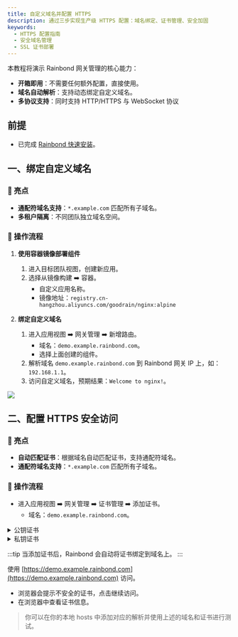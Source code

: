 ```yaml
---
title: 自定义域名并配置 HTTPS
description: 通过三步实现生产级 HTTPS 配置：域名绑定、证书管理、安全加固
keywords:
  - HTTPS 配置指南
  - 安全域名管理
  - SSL 证书部署
---
```


本教程将演示 Rainbond 网关管理的核心能力：

- **开箱即用**：不需要任何额外配置，直接使用。
- **域名自动解析**：支持动态绑定自定义域名。
- **多协议支持**：同时支持 HTTP/HTTPS 与 WebSocket 协议

## 前提

- 已完成 [Rainbond 快速安装](/docs/quick-start/quick-install)。

## 一、绑定自定义域名

### 🚀 亮点

- **通配符域名支持**：`*.example.com` 匹配所有子域名。
- **多租户隔离**：不同团队独立域名空间。

### 🧩 操作流程

1. **使用容器镜像部署组件**
    1. 进入目标团队视图，创建新应用。
    2. 选择从镜像构建 ➡️ 容器。
        - 自定义应用名称。
        - 镜像地址：`registry.cn-hangzhou.aliyuncs.com/goodrain/nginx:alpine`

2. **绑定自定义域名**
    1. 进入应用视图 ➡️ 网关管理 ➡️ 新增路由。
        - 域名：`demo.example.rainbond.com`。
        - 选择上面创建的组件。
    2. 解析域名 `demo.example.rainbond.com` 到 Rainbond 网关 IP 上，如：`192.168.1.1`。
    3. 访问自定义域名，预期结果：`Welcome to nginx!`。

![](/docs/tutorial/custom-gateway/gateway.png)

## 二、配置 HTTPS 安全访问

### 🚀 亮点

- **自动匹配证书**：根据域名自动匹配证书，支持通配符域名。
- **通配符域名支持**：`*.example.com` 匹配所有子域名。

### 🧩 操作流程

- 进入应用视图 ➡️ 网关管理 ➡️ 证书管理 ➡️ 添加证书。
    - 域名：`demo.example.rainbond.com`。

<details>
<summary>公钥证书</summary>

```bash
-----BEGIN CERTIFICATE-----
MIIDODCCAiCgAwIBAgIRAOc7NBTTjptMR3YGoG2njyUwDQYJKoZIhvcNAQELBQAw
gYoxEjAQBgNVBAMMCWxkZGdvLm5ldDEMMAoGA1UECwwDZGV2MQ4wDAYDVQQKDAVs
ZGRnbzELMAkGA1UEBhMCQ04xIzAhBgkqhkiG9w0BCQEWFGxlY2hlbmdhZG1pbkAx
MjYuY29tMREwDwYDVQQHDAhzaGFuZ2hhaTERMA8GA1UECAwIc2hhbmdoYWkwHhcN
MjUwMjI3MDg1NzAwWhcNMjcwMjI3MDg1NzAwWjAkMSIwIAYDVQQDDBlkZW1vLmV4
YW1wbGUucmFpbmJvbmQuY29tMIIBIjANBgkqhkiG9w0BAQEFAAOCAQ8AMIIBCgKC
AQEAjTna6IavHIvzpBxjGRMRspyHU8M4oQ4EWrt8Jz3NBi2FNf8/jaOXaDb3fn5T
2iLV9TzUw+iCg4nlmtnQFbCXMEGVmXNQ46yunUppy6bYyEfh2iw4OwVJszU/PhmT
JEQ4uTudnw3kdaiUW3Tomf7XaXxnJStFn7VV0Ho6NGk5hJPwFnL1f1qcZf1EHzam
B3hkNrebftdWwy5HHoCHrX3YfvL0xA2neswBg1Hip8lKgOeMsj1evMBlBNRS8v7d
qGVN1RQ4E3TunQFRkYHrPzwcGCgpMKbxNaDytBhq3OVOeveHaPwY9aUqAUtUIxzN
2UP87MX3JzCjBaiUugbmuKx2hwIDAQABMA0GCSqGSIb3DQEBCwUAA4IBAQArpvB/
x5OmZqUzIba+D0yLACYF+wA1Dsr53mBZ1xCOHXxgnSGMrOSMkt8YbmjjJ35s7tQM
9fgZYtum86RJgk99Eve6nsAM3aSZ4lekUZdBR8jY5GvmoQp6hp1nLCktd1hdoBF2
AafXQ92Rl66CXawHbcDuNq+QkvDjANTj9rCPZWROlZsK8ebKZSA+SWlpIBpKDM5g
1u+Nt7rKz3beCf/ScE9WPrAdo4goUvfRScMlE8AUWYzIqLuMrVCQS34fySC4v/iI
FBjC9TyoEizqi/cPyJ0XWZXDtgWie9NLWDLNaR2ltqzAVueZml4QvxrMLDqgp7Rn
U6VLQSN6NTjNzZHu
-----END CERTIFICATE-----
```

</details>

<details>
<summary>私钥证书</summary>

```bash
-----BEGIN RSA PRIVATE KEY-----
MIIEvAIBADANBgkqhkiG9w0BAQEFAASCBKYwggSiAgEAAoIBAQCNOdrohq8ci/Ok
HGMZExGynIdTwzihDgRau3wnPc0GLYU1/z+No5doNvd+flPaItX1PNTD6IKDieWa
2dAVsJcwQZWZc1DjrK6dSmnLptjIR+HaLDg7BUmzNT8+GZMkRDi5O52fDeR1qJRb
dOiZ/tdpfGclK0WftVXQejo0aTmEk/AWcvV/Wpxl/UQfNqYHeGQ2t5t+11bDLkce
gIetfdh+8vTEDad6zAGDUeKnyUqA54yyPV68wGUE1FLy/t2oZU3VFDgTdO6dAVGR
ges/PBwYKCkwpvE1oPK0GGrc5U5694do/Bj1pSoBS1QjHM3ZQ/zsxfcnMKMFqJS6
Bua4rHaHAgMBAAECggEASaBq/yUQcCqKd/mQtIbbiCnQ55t0j4qWPJNYE8FFfT4I
H/GVuYsbKWrWtuy3XJciwrrXFdfHCzq+KG/76wLon3DhxGF5P2lMk5Yy98hhZnEL
T0oUeri0Bqjw8rg0nQiwJentr/l3LNwZlGCrz3Ur6sO/poIbxzqrpYfDhoWBRhtw
AxkV3kIyk4ai/PEHzNoTpV76TSyOZHb0r7bHcUiXlyrCfQbGVjCrTESTM/pEV+yj
WL/whpquWjqklEt8kkVr3Zgpf8up7wK+qEs99eU49C4uICIZq7kQh37iCkFuX+2Z
+c+Cbh8gX8dpwDKY9gECX+j6YMFE6d4w3Xxt8k+r8QKBgQDE702cL+612OovBxAD
wtGUwIIQubOxKiuVBQ2qXXEd/N3n0rsBOendC1FkbaQR3gWHJAUDKACxSBSUJd7C
SZbKiy7UoDxwmx88O6aXR3BTq1TpiY8LW1IkYavQQi8uzMsEwHGsKyu9zevGYxND
4RGgHxITf1+h/4aE3B7AmpCdvwKBgQC3lTgWkEEp+qjsWkm9GZ9Z/UBTjk80ZEZh
/5aUokfmDKuf54FsTk12g2gY7EOBA3C3Z5vMLvPjcYQH2OF9/1QTOLkIEg4nTD4B
UoQLcD7wHjByaay7h0EVyEPRUHiazcFhu5VTLSuX3F7j8MgVEqNsVC1q0RSzxEHa
6Vad37ppOQKBgC15SIWBN/C7ps+3JMaJjNV5Yk80Yj7NiwS9BvvI2d7fzenC6jWN
RugoveGfw5vwlXwwIAwrh4VoLIBNAlQApBYe73Bfk7U4zIyfBYe3EkPvswq+Hc60
hpIqD39mWPjIhzSQr27fBRmt2/ySUheBeA1uP0FLTyzcERbKsTsuNaiHAoGAGT0o
kuGOM+lEJApdrOPC5qpMl7Au73MBwiNTXmfZHqWLStaXEn7JY4u5WgPRXAFPE8fo
wW+LFC/dCP8mMR5TPrlDpvpke76dn6zqfnAWFwjvfCtPFhEIP6hiunonupCjD36s
jtzc62nemdPWjh8b3J7OB6tq/zPyIdiGkfnaNPECgYBxTsMamlvI1S3mjqsEXo9U
oHDba6b8tGnVZvHYerMUwgXZuvkmzZD3+DsOFNG/pTAQfrERhQmxymE7YnDwL5AH
bW16ypsllRzVWEXB69yzO9M4nw8I5Gt18dCrHR/t2GBbmQgmJCSeix7G3iUTWiD9
AycFKgRmGX9GFTafZcJfYw==
-----END RSA PRIVATE KEY-----
```

</details>

:::tip
当添加证书后，Rainbond 会自动将证书绑定到域名上。
:::

使用 [https://demo.example.rainbond.com](https://demo.example.rainbond.com) 访问。

- 浏览器会提示不安全的证书，点击继续访问。
- 在浏览器中查看证书信息。

> 你可以在你的本地 hosts 中添加对应的解析并使用上述的域名和证书进行测试。

